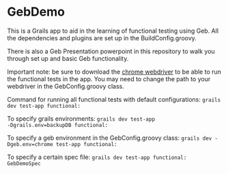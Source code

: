 # GebDemo

This is a Grails app to aid in the learning of functional testing using Geb. All the dependencies and plugins are set up in the BuildConfig.groovy.

There is also a Geb Presentation powerpoint in this repository to walk you through set up and basic Geb functionality.

Important note: be sure to download the [chrome webdriver](https://chromedriver.storage.googleapis.com/index.html?path=2.27/) to be able to run the functional tests in the app. You may need to change the path to your webdriver in the GebConfig.groovy class.

Command for running all functional tests with default configurations:
<code>grails dev test-app functional:</code>

To specify grails environments:
<code>grails dev test-app -Dgrails.env=backupDB functional:</code>

To specify a geb environment in the GebConfig.groovy class:
<code>grails dev -Dgeb.env=chrome test-app functional:</code>

To specify a certain spec file:
<code>grails dev test-app functional: GebDemoSpec</code>
